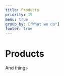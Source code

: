 ```yaml
---
title: Products
priority: 15
menu: true
group_by: ["What we do"]
footer: true
---
```


# Products


And things
